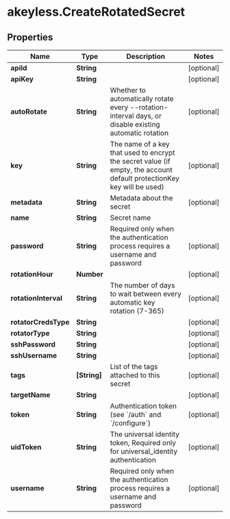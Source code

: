 # akeyless.CreateRotatedSecret

## Properties

Name | Type | Description | Notes
------------ | ------------- | ------------- | -------------
**apiId** | **String** |  | [optional] 
**apiKey** | **String** |  | [optional] 
**autoRotate** | **String** | Whether to automatically rotate every --rotation-interval days, or disable existing automatic rotation | [optional] 
**key** | **String** | The name of a key that used to encrypt the secret value (if empty, the account default protectionKey key will be used) | [optional] 
**metadata** | **String** | Metadata about the secret | [optional] 
**name** | **String** | Secret name | 
**password** | **String** | Required only when the authentication process requires a username and password | [optional] 
**rotationHour** | **Number** |  | [optional] 
**rotationInterval** | **String** | The number of days to wait between every automatic key rotation (7-365) | [optional] 
**rotatorCredsType** | **String** |  | [optional] 
**rotatorType** | **String** |  | [optional] 
**sshPassword** | **String** |  | [optional] 
**sshUsername** | **String** |  | [optional] 
**tags** | **[String]** | List of the tags attached to this secret | [optional] 
**targetName** | **String** |  | [optional] 
**token** | **String** | Authentication token (see &#x60;/auth&#x60; and &#x60;/configure&#x60;) | [optional] 
**uidToken** | **String** | The universal identity token, Required only for universal_identity authentication | [optional] 
**username** | **String** | Required only when the authentication process requires a username and password | [optional] 


